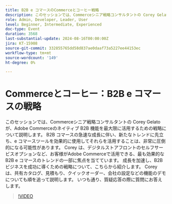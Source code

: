 ```yaml
---
title: B2B e コマースのCommerceとコーヒー戦略
description: このセッションでは、Commerceシニア戦略コンサルタントの Corey Gelato が、Adobe Commerceのネイティブ B2B 機能を最大限に活用するための戦略について説明します。
role: Admin, Developer, Leader, User
level: Beginner, Intermediate, Experienced
doc-type: Event
duration: 3568
last-substantial-update: 2024-08-16T00:00:00Z
jira: KT-15908
source-git-commit: 332855765dd58d837ae0daaf73a5227ee44153ec
workflow-type: tm+mt
source-wordcount: '149'
ht-degree: 0%

---
```



# Commerceとコーヒー：B2B e コマースの戦略

このセッションでは、Commerceシニア戦略コンサルタントの Corey Gelato が、Adobe Commerceのネイティブ B2B 機能を最大限に活用するための戦略について説明します。 B2B コマースの急速な成長に伴い、新たなトレンドに先立ち、e コマースツールを効果的に使用してそれらを活用することは、非常に圧倒的になる可能性があります。 Corey は、デジタルストアフロントのセルフサービスオプションなど、お客様がAdobe Commerceで活用できる、最も効果的な B2B e コマースのトレンドの一部に焦点を当てています。 成長を加速し、B2B ビジネスを成功に導くための戦略について、こちらから紹介します。 Corey は、共有カタログ、見積もり、クイックオーダー、会社の設定などの機能のデモについても順を追って説明します。 いつも通り、質疑応答の際に質問にお答えします。

>[!VIDEO](https://video.tv.adobe.com/v/3432604/?learn=on)
